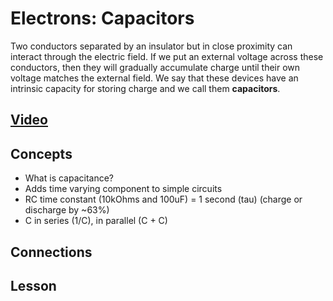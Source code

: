 # Electrons: Capacitors
Two conductors separated by an insulator but in close proximity can interact through the electric field. If we put an external voltage across these conductors, then they will gradually accumulate charge until their own voltage matches the external field. We say that these devices have an intrinsic capacity for storing charge and we call them **capacitors**.

## [Video]()

## Concepts
- What is capacitance?
- Adds time varying component to simple circuits
- RC time constant (10kOhms and 100uF) = 1 second (tau) (charge or discharge by ~63%)
- C in series (1/C), in parallel (C + C)

## Connections

## Lesson
